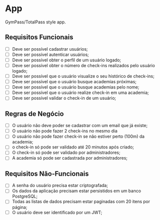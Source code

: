 # App

GymPass/TotalPass style app.

## Requisitos Funcionais

- [ ] Deve ser possível cadastrar usuários;
- [ ] Deve ser possível autenticar usuários;
- [ ] Deve ser possível obter o perfil de um usuário logado;
- [ ] Deve ser possível obter o número de check-ins realizados pelo usuário logado;
- [ ] Deve ser possível que o usuário visualize o seu histórico de check-ins;
- [ ] Deve ser possível que o usuário busque academias próximas;
- [ ] Deve ser possível que o usuário busque academias pelo nome;
- [ ] Deve ser possível que o usuário realize check-in em uma academia;
- [ ] Deve ser possível validar o check-in de um usuário;

## Regras de Negócio

- [ ] O usuário não deve poder se cadastrar com um email que já existe;
- [ ] O usuário não pode fazer 2 check-ins no mesmo dia
- [ ] O usuário não pode fazer check-in se não estiver perto (100m) da academia;
- [ ] o check-in só pode ser validado até 20 minutos após criado;
- [ ] O check-in só pode ser validado por administradores;
- [ ] A academia só pode ser cadastrada por administradores;

## Requisitos Não-Funcionais

- [ ] A senha do usuário precisa estar criptografada;
- [ ] Os dados da aplicação precisam estar persistidos em um banco PostgreSQL;
- [ ] Todas as listas de dados precisam estar paginadas com 20 itens por página;
- [ ] O usuário deve ser identificado por um JWT;
